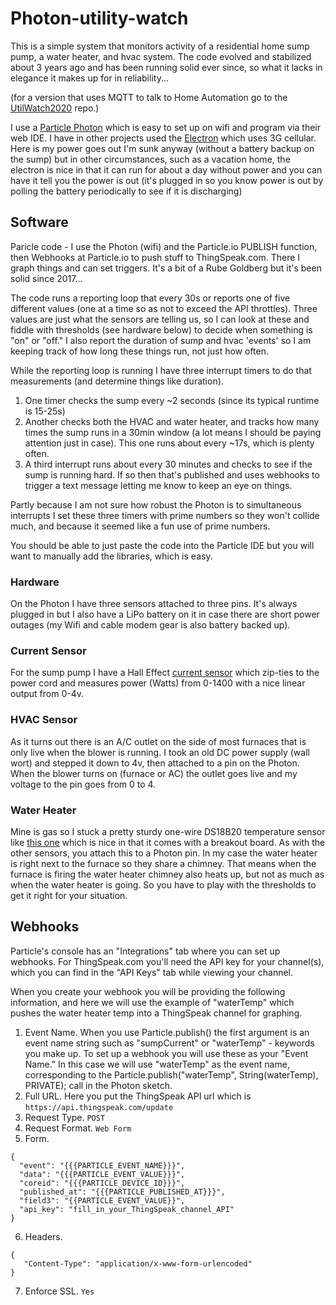 # Photon-utility-watch

This is a simple system that monitors activity of a residential home sump pump, a water heater,
and hvac system. The code evolved and stabilized about 3 years ago and has been running solid
ever since, so what it lacks in elegance it makes up for in reliability...

(for a version that uses MQTT to talk to Home Automation go to the [UtilWatch2020](https://github.com/cecat/UtilityWatchMQTT) repo.)

I use a [Particle Photon](https://docs.particle.io/photon/) which is easy to set up on
wifi and program via their web IDE. I have in other projects used the [Electron](https://docs.particle.io/electron/)
which uses 3G cellular.  Here is my power goes out I'm sunk anyway (without a battery backup on 
the sump) but in other circumstances, such as a vacation home, the electron is nice in that it can
run for about a day without power and you can have it tell you the power is out (it's plugged in
so you know power is out by polling the battery periodically to see if it is discharging) 

## Software

Paricle code - I use the Photon (wifi) and the Particle.io PUBLISH function,
then Webhooks at Particle.io to push stuff to ThingSpeak.com.
There I graph things and can set triggers.
It's a bit of a Rube Goldberg but it's been solid since 2017...

The code runs a reporting loop that every 30s or reports one of five different values (one at a time so as not to exceed the API throttles).  Three values are just what the sensors are telling us, so I can look at these and fiddle with thresholds (see hardware below) to decide when something is "on" or "off."  I also report the duration of sump and hvac 'events' so I am keeping track of how long these things run, not just how often.

While the reporting loop is running I have three interrupt timers to do that measurements
(and determine things like duration).
1. One timer checks the sump every ~2 seconds (since its typical runtime is 15-25s)
2. Another checks both the HVAC and water heater, and tracks how many times the sump runs in a 30min window
(a lot means I should be paying attention just in case).  This one runs about every ~17s, which is plenty often.
3. A third interrupt runs about every 30 minutes and checks to see if the sump is running hard.  If so then
that's published and uses webhooks to trigger a text message letting me know to keep an eye on things.

Partly because I am not sure how robust the Photon is to simultaneous interrupts I set these three timers
with prime numbers so they won't collide much, and because it seemed like a fun use of prime numbers.

You should be able to just paste the code into the Particle IDE but you will want to manually add the libraries, which is easy.

### Hardware

On the Photon I have three sensors attached to three pins.  It's always plugged in but I also have a LiPo battery on it in case there are short power outages (my Wifi and cable modem gear is also battery backed up).

### Current Sensor

For the sump pump I have a Hall Effect [current sensor](https://moderndevice.com/product/current-sensor/) which zip-ties to the power cord and measures power (Watts) from 0-1400 with a nice linear output from 0-4v.  

### HVAC Sensor

As it turns out there is an A/C outlet on the side of most furnaces that is only live when the blower is running.  I took an old DC power supply (wall wort) and stepped it down to 4v, then attached to a pin on the Photon.  When the blower turns on (furnace or AC) the outlet goes live and my voltage to the pin goes from 0 to 4.

### Water Heater

Mine is gas so I stuck a pretty sturdy one-wire DS18B20 temperature sensor like [this one](https://www.dx.com/p/waterproof-ds18b20-temperature-sensor-with-adapter-module-for-arduino-2068262.html?tc=USD&ta=US) which is nice in that it comes with a breakout board.  As with the other sensors, you attach this to a Photon pin.  In my case the water heater is right next to the furnace so they share a chimney.  That means when the furnace is firing the water heater chimney also heats up, but not as much as when the water heater is going.  So you have to play with the thresholds to get it right for your situation.

## Webhooks

Particle's console has an "Integrations" tab where you can set up webhooks.  For ThingSpeak.com you'll need the API key for your channel(s), which you can find in the "API Keys" tab while viewing your channel.

When you create your webhook you will be providing the following information, and here we will use the example of "waterTemp" which pushes the water heater temp into a ThingSpeak channel for graphing. 

1. Event Name.  When you use Particle.publish() the first argument is an event name string such as "sumpCurrent" or "waterTemp" - keywords you make up.  To set up a webhook you will use these as your "Event Name." In this case we will use "waterTemp" as the event name, corresponding to the Particle.publish("waterTemp", String(waterTemp), PRIVATE); call in the Photon sketch.
2. Full URL.  Here you put the ThingSpeak API url which is `https://api.thingspeak.com/update`
3. Request Type. `POST`
4. Request Format. `Web Form`
5. Form.<br>
```
{
  "event": "{{{PARTICLE_EVENT_NAME}}}",
  "data": "{{{PARTICLE_EVENT_VALUE}}}",
  "coreid": "{{{PARTICLE_DEVICE_ID}}}",
  "published_at": "{{{PARTICLE_PUBLISHED_AT}}}",
  "field3": "{{PARTICLE_EVENT_VALUE}}",
  "api_key": "fill_in_your_ThingSpeak_channel_API"
}
```
6. Headers.<br>
```
{
   "Content-Type": "application/x-www-form-urlencoded"
}
```
7. Enforce SSL. `Yes`

          

    


